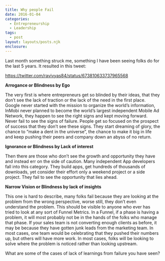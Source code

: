 ```yaml
---
title: Why people Fail
date: 2016-01-04
categories: 
  - Entrepreneurship 
  - Leadership 
tags: 
  - post
layout: layouts/posts.njk
enclosure:
---
```


Last month something struck me, something I have been seeing folks do for the last 5 years. It resulted in this tweet:

https://twitter.com/ravivyas84/status/673810633737965568

**Arrogance or Blindness by Ego**

The very first is where entrepreneurs get so blinded by their ideas, that they don’t see the lack of traction or the lack of the need in the first place. Google never started with the mission to organize the world’s information, InMobi never planned to become the world’s largest independent Mobile Ad Network, they happen to see the right signs and kept moving forward. Never fail to see the signs of failure. People get so focused on the prospect of success that they don’t see these signs. They start dreaming of glory, the chance to “make a dent in the universe”, the chance to make it big in life and keep pushing their peers and company down an abyss of no return.

**Ignorance or Blindness by Lack of interest**

Then there are those who don’t see the growth and opportunity they have and instead err on the side of caution. Many independent App developers fall into this category. They build apps, get hundreds of thousands of downloads, yet consider their effort only a weekend project or a side project. They fail to see the opportunity that lies ahead.

**Narrow Vision or Blindness by lack of insights**

This one is hard to describe, many folks fail because they are looking at the problem from the wrong perspective, worse still, they don’t even understand the problem. This should be visible to anyone who ever has tried to look at any sort of Funnel Metrics. In a Funnel, if a phase is having a problem, it will most probably not be in the hands of the folks who manage that phase. If your sales team is not converting enough clients as before, it may be because they have gotten junk leads from the marketing team. In most cases, one team would be celebrating that they pushed their numbers up, but others will have more work. In most cases, folks will be looking to solve where the problem is noticed rather than looking upstream.

What are some of the cases of lack of learnings from failure you have seen?
